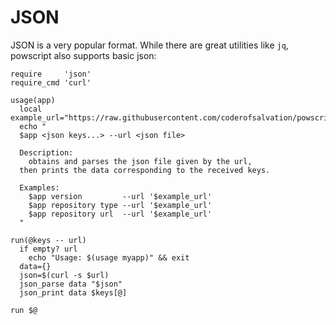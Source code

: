# JSON

JSON is a very popular format.
While there are great utilities like `jq`, powscript also supports basic json:

    require     'json'
    require_cmd 'curl'

    usage(app)
      local example_url="https://raw.githubusercontent.com/coderofsalvation/powscript/master/package.json"
      echo "
      $app <json keys...> --url <json file>

      Description:
        obtains and parses the json file given by the url,
      then prints the data corresponding to the received keys.

      Examples:
        $app version         --url '$example_url'
        $app repository type --url '$example_url'
        $app repository url  --url '$example_url'
      "

    run(@keys -- url)
      if empty? url
        echo "Usage: $(usage myapp)" && exit
      data={}
      json=$(curl -s $url)
      json_parse data "$json"
      json_print data $keys[@]

    run $@
